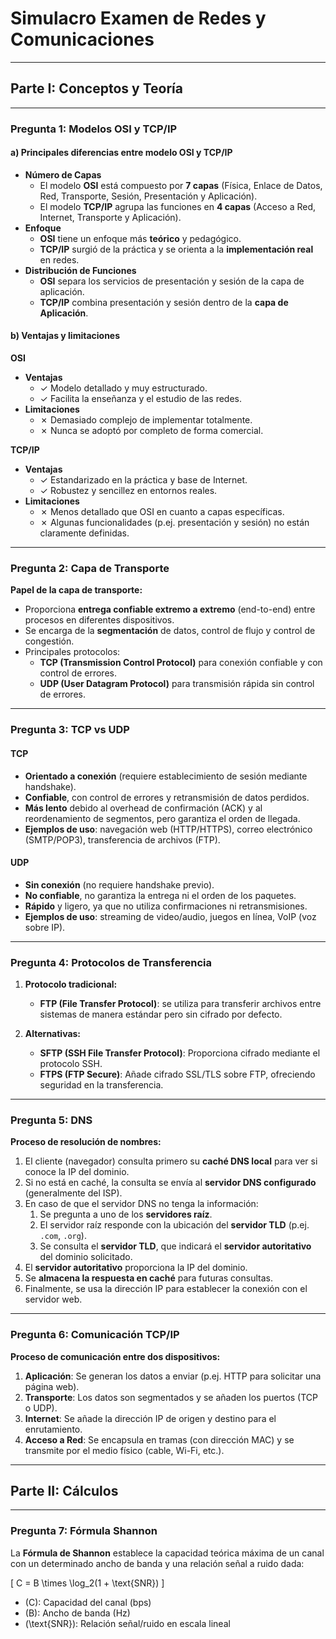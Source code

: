 # **Simulacro Examen de Redes y Comunicaciones**

---

## **Parte I: Conceptos y Teoría**

---

### **Pregunta 1: Modelos OSI y TCP/IP**

#### **a) Principales diferencias entre modelo OSI y TCP/IP**

- **Número de Capas**  
  - El modelo **OSI** está compuesto por **7 capas** (Física, Enlace de Datos, Red, Transporte, Sesión, Presentación y Aplicación).  
  - El modelo **TCP/IP** agrupa las funciones en **4 capas** (Acceso a Red, Internet, Transporte y Aplicación).
- **Enfoque**  
  - **OSI** tiene un enfoque más **teórico** y pedagógico.  
  - **TCP/IP** surgió de la práctica y se orienta a la **implementación real** en redes.
- **Distribución de Funciones**  
  - **OSI** separa los servicios de presentación y sesión de la capa de aplicación.  
  - **TCP/IP** combina presentación y sesión dentro de la **capa de Aplicación**.

#### **b) Ventajas y limitaciones**

**OSI**  
- **Ventajas**  
  - ✓ Modelo detallado y muy estructurado.  
  - ✓ Facilita la enseñanza y el estudio de las redes.  
- **Limitaciones**  
  - ✗ Demasiado complejo de implementar totalmente.  
  - ✗ Nunca se adoptó por completo de forma comercial.

**TCP/IP**  
- **Ventajas**  
  - ✓ Estandarizado en la práctica y base de Internet.  
  - ✓ Robustez y sencillez en entornos reales.  
- **Limitaciones**  
  - ✗ Menos detallado que OSI en cuanto a capas específicas.  
  - ✗ Algunas funcionalidades (p.ej. presentación y sesión) no están claramente definidas.

---

### **Pregunta 2: Capa de Transporte**

**Papel de la capa de transporte:**
- Proporciona **entrega confiable extremo a extremo** (end-to-end) entre procesos en diferentes dispositivos.
- Se encarga de la **segmentación** de datos, control de flujo y control de congestión.
- Principales protocolos:  
  - **TCP (Transmission Control Protocol)** para conexión confiable y con control de errores.  
  - **UDP (User Datagram Protocol)** para transmisión rápida sin control de errores.

---

### **Pregunta 3: TCP vs UDP**

#### **TCP**
- **Orientado a conexión** (requiere establecimiento de sesión mediante handshake).  
- **Confiable**, con control de errores y retransmisión de datos perdidos.  
- **Más lento** debido al overhead de confirmación (ACK) y al reordenamiento de segmentos, pero garantiza el orden de llegada.  
- **Ejemplos de uso**: navegación web (HTTP/HTTPS), correo electrónico (SMTP/POP3), transferencia de archivos (FTP).

#### **UDP**
- **Sin conexión** (no requiere handshake previo).  
- **No confiable**, no garantiza la entrega ni el orden de los paquetes.  
- **Rápido** y ligero, ya que no utiliza confirmaciones ni retransmisiones.  
- **Ejemplos de uso**: streaming de video/audio, juegos en línea, VoIP (voz sobre IP).

---

### **Pregunta 4: Protocolos de Transferencia**

1. **Protocolo tradicional:**  
   - **FTP (File Transfer Protocol)**: se utiliza para transferir archivos entre sistemas de manera estándar pero sin cifrado por defecto.

2. **Alternativas:**
   - **SFTP (SSH File Transfer Protocol)**: Proporciona cifrado mediante el protocolo SSH.  
   - **FTPS (FTP Secure)**: Añade cifrado SSL/TLS sobre FTP, ofreciendo seguridad en la transferencia.

---

### **Pregunta 5: DNS**

**Proceso de resolución de nombres:**
1. El cliente (navegador) consulta primero su **caché DNS local** para ver si conoce la IP del dominio.
2. Si no está en caché, la consulta se envía al **servidor DNS configurado** (generalmente del ISP).
3. En caso de que el servidor DNS no tenga la información:  
   1. Se pregunta a uno de los **servidores raíz**.  
   2. El servidor raíz responde con la ubicación del **servidor TLD** (p.ej. `.com`, `.org`).  
   3. Se consulta el **servidor TLD**, que indicará el **servidor autoritativo** del dominio solicitado.
4. El **servidor autoritativo** proporciona la IP del dominio.
5. Se **almacena la respuesta en caché** para futuras consultas.
6. Finalmente, se usa la dirección IP para establecer la conexión con el servidor web.

---

### **Pregunta 6: Comunicación TCP/IP**

**Proceso de comunicación entre dos dispositivos:**
1. **Aplicación**: Se generan los datos a enviar (p.ej. HTTP para solicitar una página web).  
2. **Transporte**: Los datos son segmentados y se añaden los puertos (TCP o UDP).  
3. **Internet**: Se añade la dirección IP de origen y destino para el enrutamiento.  
4. **Acceso a Red**: Se encapsula en tramas (con dirección MAC) y se transmite por el medio físico (cable, Wi-Fi, etc.).

---

## **Parte II: Cálculos**

---

### **Pregunta 7: Fórmula Shannon**

La **Fórmula de Shannon** establece la capacidad teórica máxima de un canal con un determinado ancho de banda y una relación señal a ruido dada:

\[
C = B \times \log_2(1 + \text{SNR})
\]

- \(C\): Capacidad del canal (bps)  
- \(B\): Ancho de banda (Hz)  
- \(\text{SNR}\): Relación señal/ruido en escala lineal

